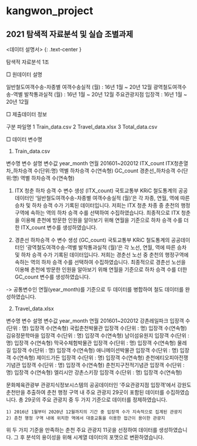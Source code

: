 # kangwon_project
## 2021 탐색적 자료분석 및 실습 조별과제

<데이터 설명서>
{: .text-center }

탐색적 자료분석 1조

□ 원데이터 설명

일반철도여객수송-차종별 여객수송실적 (월)
: 16년 1월 ~ 20년 12월
광역철도여객수송-역별 발착통과실적 (월)
: 16년 1월 ~ 20년 12월
주요관광지점 입장객
: 16년 1월 ~ 20년 12월


□ 제출데이터 정보

구분
파일명
1
Train_data.csv
2
Travel_data.xlsx
3
Total_data.csv


□ 데이터 변수명
1. Train_data.csv

변수명
변수 설명
변수값
year_month
연월
201601~202012
ITX_count
ITX청춘열차_하차승객 수(단위:명)
역별 하차승객 수(연속형)
GC_count
경춘선_하차승객 수(단위:명)
역별 하차승객 수(연속형)


1) ITX 청춘 하차 승객 수 변수 생성 (ITX_count)
  국토교통부 KRiC 철도통계의 공공데이터인 ‘일반철도여객수송-차종별 여객수송실적 (월)’은 각 차종, 연월, 역에 따른 승차 및 하차 승객 수가 기록된 데이터입니다. 저희는 ITX 청춘 차종 중 춘천의 행정구역에 속하는 역의 하차 승객 수를 선택하여 수집하였습니다. 최종적으로 ITX 청춘을 이용해 춘천에 방문한 인원을 알아보기 위해 연월을 기준으로 하차 승객 수를 더한 ITX_count 변수를 생성하였습니다.

2) 경춘선 하차승객 수 변수 생성 (GC_count)
  국토교통부 KRiC 철도통계의 공공데이터인 ‘광역철도여객수송-역별 발착통과실적 (월)’은 각 노선, 연월, 역에 따른
승차 및 하차 승객 수가 기록된 데이터입니다. 저희는 경춘선 노선 중 춘천의 행정구역에 속하는 역의 하차 승객 수를 선택하여 수집하였습니다. 최종적으로 경춘선 노선을 이용해 춘천에 방문한 인원을 알아보기 위해 연월을 기준으로 하차 승객 수를 더한 GC_count 변수를 생성하였습니다.

-> 공통변수인 연월(year_month)를 기준으로 두 데이터를 병합하여 철도 데이터를 완성하였습니다.




2. Travel_data.xlsx

변수명
변수 설명
변수값
year_month
연월
201601~202012
강촌레일파크
입장객 수(단위 : 명)
입장객 수(연속형)
국립춘천박물관
입장객 수(단위 : 명)
입장객 수(연속형)
김유정문학마을
입장객 수(단위 : 명)
입장객 수(연속형)
남이섬유원지
입장객 수(단위 : 명)
입장객 수(연속형)
막국수체험박물관
입장객 수(단위 : 명)
입장객 수(연속형)
물레길
입장객 수(단위 : 명)
입장객 수(연속형)
애니메이션박물관
입장객 수(단위 : 명)
입장객 수(연속형)
제이드가든
입장객 수(단위 : 명)
입장객 수(연속형)
춘천에티오피아전쟁기념관
입장객 수(단위 : 명)
입장객 수(연속형)
춘천지구전적기념관
입장객 수(단위 : 명)
입장객 수(연속형)
엘리시안 강촌스키장
입장객 수(단위 : 명)
입장객 수(연속형)


  문화체육관광부 관광지식정보시스템의 공공데이터인 ‘주요관광지점 입장객’에서 강원도 춘천만을 추출하여 춘천 행정 구역 내 주요 관광지 29곳이 포함된 데이터를 수집하였습니다. 총 29곳의 주요 관광지 중 두 가지 기준으로 데이터를 정제하였습니다. 

	1) 2016년 1월부터 2020년 12월까지의 기간 중 입장객 수가 지속적으로 집계된 관광지
	2) 춘천 행정 구역 내에 위치한 역에서 대중교통을 이용한 접근이 용이한 관광지

  위 두 가지 기준을 만족하는 춘천 주요 관광지 11곳을 선정하여 데이터를 생성하였습니다. 그 후 분석의 용이성을 위해 시계열 데이터의 포맷으로 변환하였습니다.
